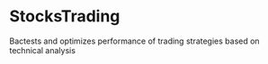 # StocksTrading
Bactests and optimizes performance of trading strategies based on technical analysis
